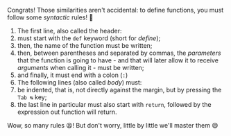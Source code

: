Congrats! Those similarities aren't accidental: to define functions, you must follow some _syntactic_ rules! :straight_ruler:

1. The first line, also called the header:
  1. must start with the `def` keyword (short for _define_);
  2. then, the name of the function must be written;
  3. then, between parentheses and separated by commas, the _parameters_ that the function is going to have - and that will later allow it to receive _arguments_ when calling it - must be written;
  4. and finally, it must end with a colon (`:`)
2. The following lines (also called _body_) must:
  1. be indented, that is, not directly against the margin, but by pressing the `Tab ↹` key;
  2. the last line in particular must also start with `return`, followed by the expression out function will return.

Wow, so many rules :tired_face:! But don't worry, little by little we'll master them :smile: